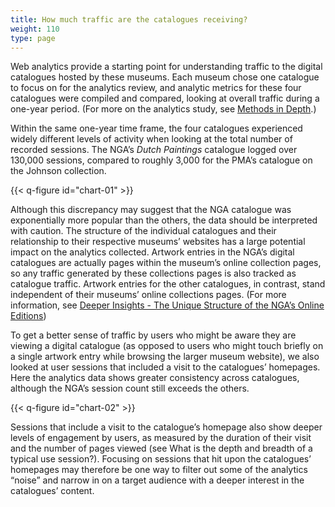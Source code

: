 ```yaml
---
title: How much traffic are the catalogues receiving?
weight: 110
type: page
---
```


Web analytics provide a starting point for understanding traffic to the digital catalogues hosted by these museums. Each museum chose one catalogue to focus on for the analytics review, and analytic metrics for these four catalogues were compiled and compared, looking at overall traffic during a one-year period. (For more on the analytics study, see [Methods in Depth](#).)

Within the same one-year time frame, the four catalogues experienced widely different levels of activity when looking at the total number of recorded sessions. The NGA’s *Dutch Paintings* catalogue logged over 130,000 sessions, compared to roughly 3,000 for the PMA’s catalogue on the Johnson collection.

{{< q-figure id="chart-01" >}}
 
Although this discrepancy may suggest that the NGA catalogue was exponentially more popular than the others, the data should be interpreted with caution. The structure of the individual catalogues and their relationship to their respective museums’ websites has a large potential impact on the analytics collected. Artwork entries in the NGA’s digital catalogues are actually pages within the museum’s online collection pages, so any traffic generated by these collections pages is also tracked as catalogue traffic. Artwork entries for the other catalogues, in contrast, stand independent of their museums’ online collections pages. (For more information, see [Deeper Insights - The Unique Structure of the NGA’s Online Editions](#))

To get a better sense of traffic by users who might be aware they are viewing a digital catalogue (as opposed to users who might touch briefly on a single artwork entry while browsing the larger museum website), we also looked at user sessions that included a visit to the catalogues’ homepages. Here the analytics data shows greater consistency across catalogues, although the NGA’s session count still exceeds the others.

{{< q-figure id="chart-02" >}} 
 
Sessions that include a visit to the catalogue’s homepage also show deeper levels of engagement by users, as measured by the duration of their visit and the number of pages viewed (see What is the depth and breadth of a typical use session?). Focusing on sessions that hit upon the catalogues’ homepages may therefore be one way to filter out some of the analytics “noise” and narrow in on a target audience with a deeper interest in the catalogues’ content.

